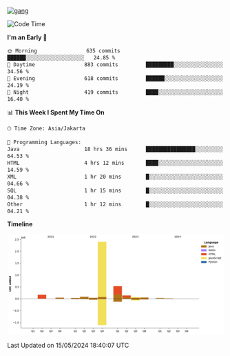 <!-- [<img src='https://dev.karakun.com/assets/posts/2018-09-16-jc-java-article/3duke_suspects.jpg' alt='java'>](https://github.com/yeahbutstill) -->
[<img src='https://asset-2.tstatic.net/tribunnewswiki/foto/bank/images/Mozart.jpg' alt='gang'>](https://github.com/yeahbutstill)

<!--START_SECTION:waka-->
![Code Time](http://img.shields.io/badge/Code%20Time-2%2C688%20hrs%2058%20mins-blue)

**I'm an Early 🐤** 

```text
🌞 Morning                635 commits         ██████░░░░░░░░░░░░░░░░░░░   24.85 % 
🌆 Daytime                883 commits         █████████░░░░░░░░░░░░░░░░   34.56 % 
🌃 Evening                618 commits         ██████░░░░░░░░░░░░░░░░░░░   24.19 % 
🌙 Night                  419 commits         ████░░░░░░░░░░░░░░░░░░░░░   16.40 % 
```


📊 **This Week I Spent My Time On** 

```text
🕑︎ Time Zone: Asia/Jakarta

💬 Programming Languages: 
Java                     18 hrs 36 mins      ████████████████░░░░░░░░░   64.53 % 
HTML                     4 hrs 12 mins       ████░░░░░░░░░░░░░░░░░░░░░   14.59 % 
XML                      1 hr 20 mins        █░░░░░░░░░░░░░░░░░░░░░░░░   04.66 % 
SQL                      1 hr 15 mins        █░░░░░░░░░░░░░░░░░░░░░░░░   04.38 % 
Other                    1 hr 12 mins        █░░░░░░░░░░░░░░░░░░░░░░░░   04.21 % 
```

**Timeline**

![Lines of Code chart](https://raw.githubusercontent.com/yeahbutstill/yeahbutstill/main/assets/bar_graph.png)


 Last Updated on 15/05/2024 18:40:07 UTC
<!--END_SECTION:waka-->
